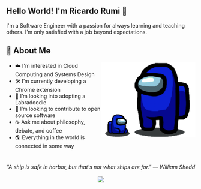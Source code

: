## Hello World! I'm Ricardo Rumi 👋

I'm a Software Engineer with a passion for always learning and teaching others. I’m only satisfied with a job beyond expectations.

## 📘 About Me

<img src="sus.png" height="200" align="right">

- ☁️ I'm interested in Cloud Computing and Systems Design
- 🛠️ I’m currently developing a Chrome extension 
- 📝 I’m looking into adopting a Labradoodle
- 📂 I’m looking to contribute to open source software
- ☕ Ask me about philosophy, debate, and coffee
- 🌎 Everything in the world is connected in some way
#
<p align="center">
   <i>"A ship is safe in harbor, but that's not what ships are for." — William Shedd
</i>
   
<br>
<br>
<a target="_blank" href="https://www.linkedin.com/in/ricardorumi/"><img src="https://img.shields.io/badge/-LinkedIn-0077B5?style=for-the-badge&logo=Linkedin&logoColor=white"></img></a>
<br>

</p>       
